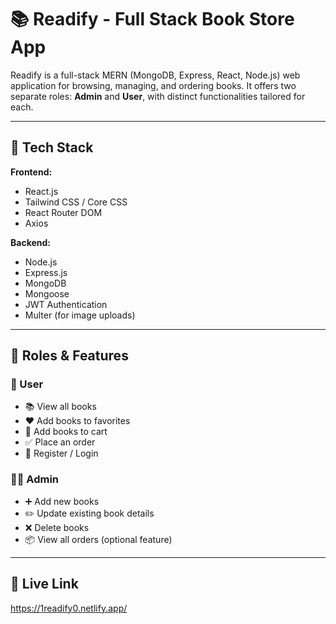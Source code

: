 # 📚 Readify - Full Stack Book Store App

Readify is a full-stack MERN (MongoDB, Express, React, Node.js) web application for browsing, managing, and ordering books. It offers two separate roles: **Admin** and **User**, with distinct functionalities tailored for each.

---

## 🔧 Tech Stack

**Frontend:**
- React.js
- Tailwind CSS / Core CSS
- React Router DOM
- Axios

**Backend:**
- Node.js
- Express.js
- MongoDB
- Mongoose
- JWT Authentication
- Multer (for image uploads)

---

## 👥 Roles & Features

### 👤 User
- 📚 View all books
- ❤️ Add books to favorites
- 🛒 Add books to cart
- ✅ Place an order
- 🔐 Register / Login

### 👨‍💼 Admin
- ➕ Add new books
- ✏️ Update existing book details
- ❌ Delete books
- 📦 View all orders (optional feature)

---

## 📂 Live Link

https://1readify0.netlify.app/
